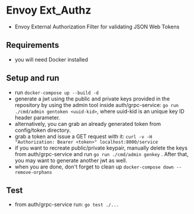 # Envoy Ext_Authz
- Envoy External Authorization Filter for validating JSON Web Tokens

## Requirements
- you will need Docker installed

## Setup and run

- run `docker-compose up --build -d`
- generate a jwt using the public and private keys provided in the repository by using the admin tool inside auth/grpc-service: 
  `go run ./cmd/admin gentoken <uuid-kid>`, where uuid-kid is an unique key ID header parameter.
- alternatively, you can grab an already generated token from config/token directory.
- grab a token and issue a GET request with it: `curl -v -H "Authorization: Bearer <token>" localhost:8000/service`
- if you want to recreate public/private keypair, manually delete the keys from auth/grpc-service
and run `go run ./cmd/admin genkey` . After that, you may want to generate another jwt as well.
-  when you are done, don't forget to clean up `docker-compose down --remove-orphans`

## Test
- from auth/grpc-service run: `go test ./...`
